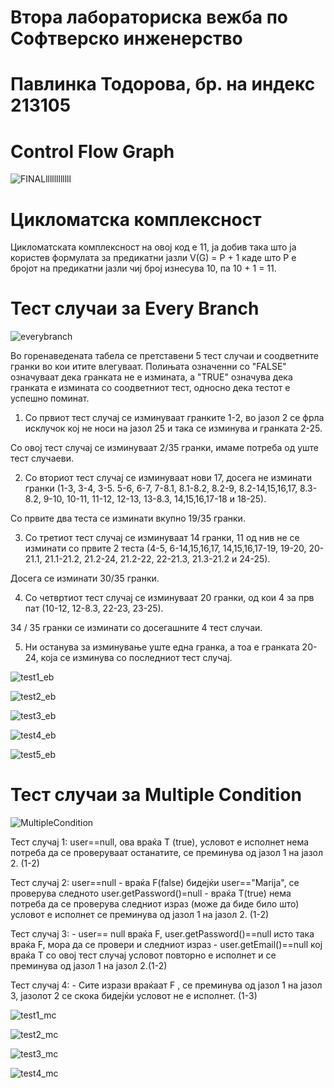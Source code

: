 # Втора лабораториска вежба по Софтверско инженерство
# Павлинка Тодорова, бр. на индекс 213105

# Control Flow Graph
![FINALllllllllllll](https://github.com/pavlinkatt/SI_2023_lab2_213105/assets/126609209/2667bc6a-ad0a-4fee-9afa-75b27f4d471c)
# Цикломатска комплексност
Цикломатската комплексност на овој код е 11, ја добив така што ја користев формулата за предикатни јазли V(G) = P + 1 каде што P е бројот на предикатни јазли чиј број изнесува 10, па 10 + 1 = 11.
# Тест случаи за Every Branch
![everybranch](https://github.com/pavlinkatt/SI_2023_lab2_213105/assets/126609209/18d5b1dc-3562-482c-b6b8-1b50d565af89)

Во горенаведената табела се претставени 5 тест случаи и соодветните гранки во кои итите влегуваат. Полињата означенни со "FALSE" означуваaт дека гранката не е измината, а "TRUE" означува дека гранката е измината со соодветниот тест, односно дека тестот е успешно поминат.

1. Со првиот тест случај се изминуваат гранките 1-2, во јазол 2 се фрла исклучок кој не носи на јазол 25 и така се изминува и гранката 2-25.  

Со овој тест случај се изминуваат 2/35 гранки, имаме потреба од уште тест случаеви.

2. Со вториот тест случај се изминуваат нови 17, досега не изминати гранки (1-3, 3-4, 3-5. 5-6, 6-7, 7-8.1, 8.1-8.2, 8.2-9, 8.2-14,15,16,17, 8.3-8.2, 9-10, 10-11, 11-12, 12-13, 13-8.3, 14,15,16,17-18  и 18-25).

Со првите два теста се изминати вкупно 19/35 гранки.

3. Со третиот тест случај се изминуваат 14 гранки, 11 од нив не се изминати со првите 2 теста (4-5, 6-14,15,16,17, 14,15,16,17-19, 19-20, 20-21.1, 21.1-21.2, 21.2-24, 21.2-22, 22-21.3, 21.3-21.2 и 24-25).

Досега се изминати 30/35 гранки.

4. Со четвртиот тест случај се изминуваат 20 гранки, од кои 4 за прв пат (10-12, 12-8.3, 22-23, 23-25).

34 / 35 гранки се изминати со досегашните 4 тест случаи.

5. Ни останува за изминување уште една гранка, а тоа е гранката 20-24, која се изминува со последниот тест случај.


![test1_eb](https://github.com/pavlinkatt/SI_2023_lab2_213105/assets/126609209/49f2bb79-2ada-468e-baec-084511a5cf30)

![test2_eb](https://github.com/pavlinkatt/SI_2023_lab2_213105/assets/126609209/7e4cfbde-ff78-4ea0-a5a0-ca70fe70f119)

![test3_eb](https://github.com/pavlinkatt/SI_2023_lab2_213105/assets/126609209/194fbc52-265d-49be-bddc-de63d407cdeb)

![test4_eb](https://github.com/pavlinkatt/SI_2023_lab2_213105/assets/126609209/e3fe610a-30ca-4bd5-b50f-f06363ccdaa3)

![test5_eb](https://github.com/pavlinkatt/SI_2023_lab2_213105/assets/126609209/51ee9dc6-9c7d-48b0-ac84-a0edbfe7cccb)


# Тест случаи за Multiple Condition
![MultipleCondition](https://github.com/pavlinkatt/SI_2023_lab2_213105/assets/126609209/f0fd4ec5-b1fd-4d26-a39c-6b8adc2ba463)

Тест случај 1: user==null, ова враќа T (true), условот е исполнет нема потреба да се проверуваат останатите, се преминува од јазол 1 на јазол 2. (1-2)

Тест случај 2: user==null - враќа F(false) бидејќи user=="Marija", се проверува следното user.getPassword()=null - враќа T(true) нема потреба да се проверува следниот израз (може да биде било што) условот е исполнет се преминува од јазол 1 на јазол 2. (1-2)

Тест случај 3: - user== null враќа F, user.getPassword()==null исто така враќа F, мора да се провери и следниот израз - user.getEmail()==null кој враќа T со овој тест случај условот повторно е исполнет и се преминува од јазол 1 на јазол 2.(1-2)

Тест случај 4: - Сите изрази враќаат F , се преминува од јазол 1 на јазол 3, јазолот 2 се скока бидејќи условот не е исполнет. (1-3)


![test1_mc](https://github.com/pavlinkatt/SI_2023_lab2_213105/assets/126609209/c2bb6298-62ae-4371-805f-bca7251749f2)

![test2_mc](https://github.com/pavlinkatt/SI_2023_lab2_213105/assets/126609209/e7e6ebb1-8bd9-4a4e-832f-d1e04bbd2196)

![test3_mc](https://github.com/pavlinkatt/SI_2023_lab2_213105/assets/126609209/860527f5-1602-4d6c-bff6-3c97f57ed7cf)

![test4_mc](https://github.com/pavlinkatt/SI_2023_lab2_213105/assets/126609209/f646cfbe-8d01-4157-8ab9-1cf237669985)








 

